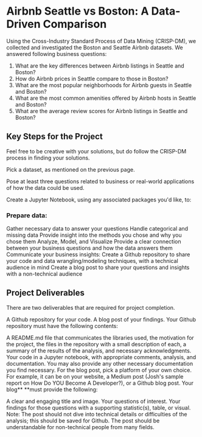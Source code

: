 # Airbnb Seattle vs Boston: A Data-Driven Comparison

Using the Cross-Industry Standard Process of Data Mining (CRISP-DM), we collected and investigated the Boston and Seattle Airbnb datasets. We answered following business questions:

1. What are the key differences between Airbnb listings in Seattle and Boston?
2. How do Airbnb prices in Seattle compare to those in Boston?
3. What are the most popular neighborhoods for Airbnb guests in Seattle and Boston?
4. What are the most common amenities offered by Airbnb hosts in Seattle and Boston?
5. What are the average review scores for Airbnb listings in Seattle and Boston?

## Key Steps for the Project
Feel free to be creative with your solutions, but do follow the CRISP-DM process in finding your solutions.

Pick a dataset, as mentioned on the previous page.

Pose at least three questions related to business or real-world applications of how the data could be used.

Create a Jupyter Notebook, using any associated packages you'd like, to:

### Prepare data:
Gather necessary data to answer your questions
Handle categorical and missing data
Provide insight into the methods you chose and why you chose them
Analyze, Model, and Visualize
Provide a clear connection between your business questions and how the data answers them
Communicate your business insights:
Create a Github repository to share your code and data wrangling/modeling techniques, with a technical audience in mind
Create a blog post to share your questions and insights with a non-technical audience

## Project Deliverables
There are two deliverables that are required for project completion.

A Github repository for your code.
A blog post of your findings.
Your Github repository must have the following contents:

A README.md file that communicates the libraries used, the motivation for the project, the files in the repository with a small description of each, a summary of the results of the analysis, and necessary acknowledgments.
Your code in a Jupyter notebook, with appropriate comments, analysis, and documentation.
You may also provide any other necessary documentation you find necessary.
For the blog post, pick a platform of your own choice. For example, it can be on your website, a Medium post (Josh's sample report on How Do YOU Become A Developer?), or a Github blog post. Your blog** **must provide the following:

A clear and engaging title and image.
Your questions of interest.
Your findings for those questions with a supporting statistic(s), table, or visual.
Note: The post should not dive into technical details or difficulties of the analysis; this should be saved for Github. The post should be understandable for non-technical people from many fields.